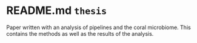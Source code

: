 # README.md `thesis`

Paper written with an analysis of pipelines and the coral microbiome. This contains the methods as well as the results of the analysis. 
